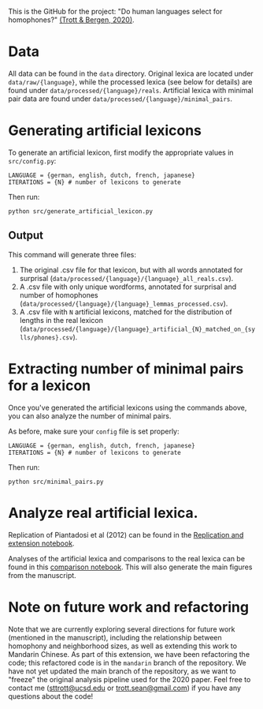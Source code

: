 This is the GitHub for the project: "Do human languages select for homophones?" [(Trott & Bergen, 2020)](https://www.sciencedirect.com/science/article/pii/S0010027720302687?via%3Dihub).

# Data

All data can be found in the `data` directory. Original lexica are located under `data/raw/{language}`, while the processed lexica (see below for details) are found under `data/processed/{language}/reals`. Artificial lexica with minimal pair data are found under `data/processed/{language}/minimal_pairs`.

# Generating artificial lexicons

To generate an artificial lexicon, first modify the appropriate values in `src/config.py`:

```
LANGUAGE = {german, english, dutch, french, japanese}
ITERATIONS = {N} # number of lexicons to generate
```

Then run:

```
python src/generate_artificial_lexicon.py 
```

## Output

This command will generate three files:

1. The original .csv file for that lexicon, but with all words annotated for surprisal (`data/processed/{language}/{language}_all_reals.csv`).  
2. A .csv file with only unique wordforms, annotated for surprisal and number of homophones (`data/processed/{language}/{language}_lemmas_processed.csv`).  
3. A .csv file with `N` artificial lexicons, matched for the distribution of lengths in the real lexicon (`data/processed/{language}/{language}_artificial_{N}_matched_on_{sylls/phones}.csv`).  


# Extracting number of minimal pairs for a lexicon

Once you've generated the artificial lexicons using the commands above, you can also analyze the number of minimal pairs. 

As before, make sure your `config` file is set properly:

```
LANGUAGE = {german, english, dutch, french, japanese}
ITERATIONS = {N} # number of lexicons to generate
```

Then run:

```
python src/minimal_pairs.py
```

# Analyze real artificial lexica.

Replication of Piantadosi et al (2012) can be found in the [Replication and extension notebook](https://github.com/seantrott/homophone_simulations/blob/master/Replication%20and%20extension.ipynb).

Analyses of the artificial lexica and comparisons to the real lexica can be found in this [comparison notebook](https://github.com/seantrott/homophone_simulations/blob/master/Homophony%20in%20real%20and%20artificial%20lexica.ipynb). This will also generate the main figures from the manuscript.


# Note on future work and refactoring

Note that we are currently exploring several directions for future work (mentioned in the manuscript), including the relationship between homophony and neighborhood sizes, as well as extending this work to Mandarin Chinese. As part of this extension, we have been refactoring the code; this refactored code is in the `mandarin` branch of the repository. We have not yet updated the main branch of the repository, as we want to "freeze" the original analysis pipeline used for the 2020 paper. Feel free to contact me (sttrott@ucsd.edu or trott.sean@gmail.com) if you have any questions about the code!
